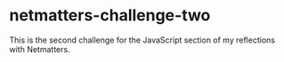 # netmatters-challenge-two
This is the second challenge for the JavaScript section of my reflections with Netmatters. 
